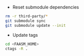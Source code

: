 + Reset submodule dependencies
```bash
rm -r third-party/*
git submodule sync
git submodule update --init
```

+ Update tags
```bash
cd <FAASM_HOME>
ctags -R .
```
